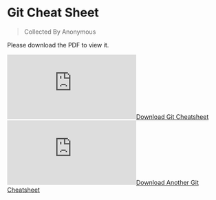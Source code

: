 # Git Cheat Sheet

> Collected By Anonymous

<p>Please download the PDF to view it.</p>

<object data="https://thearjun.tech/workshop/GitCheatSheet.pdf" type="application/pdf" width="700px" height="700px">
    <embed src="https://thearjun.tech/workshop/GitCheatSheet.pdf"><a href="https://thearjun.tech/workshop/GitCheatSheet.pdf">Download Git Cheatsheet</a>
    </embed>
</object>

<object data="https://thearjun.tech/workshop/CheatSheetTwo.pdf" type="application/pdf" width="700px" height="700px">
    <embed src="https://thearjun.tech/workshop/CheatSheetTwo.pdf"><a href="https://thearjun.tech/workshop/CheatSheetTwo.pdf">Download Another Git Cheatsheet</a>
    </embed>
</object>